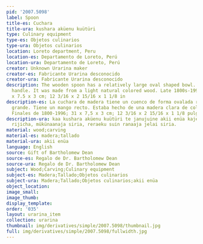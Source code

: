```yaml
---
pid: '2007.5098'
label: Spoon
title-es: Cuchara
title-ura: kushara aküenu kuütüri
type: Culinary equipment
type-es: Objetos culinarios
type-ura: Objetos culinarios
location: Loreto department, Peru
location-es: Departamento de Loreto, Perú
location-ura: Departamento de Loreto, Perú
creator: Unknown Urarina maker
creator-es: Fabricante Urarina desconocido
creator-ura: Fabricante Urarina desconocido
description: The wooden spoon has a relatively large oval shaped bowl. It has a straight
  handle. It was made from a light natural colored wood. Late 1800s-1996.&nbsp;31
  x 7.5 x 3 cm; 12 3/16 x 2 15/16 x 1 1/8 in
description-es: La cuchara de madera tiene un cuenco de forma ovalada relativamente
  grande. Tiene un mango recto. Estaba hecho de una madera clara de color natural.
  Finales de 1800-1996; 31 x 7,5 x 3 cm; 12 3/16 x 2 15/16 x 1 1/8 pulgadas
description-ura: kaa kushara aküenu kuütüri te janujuine akii enüa kaje, aküenu kuütüri
  rijicha, mükünaanaja siria, reraeku suin ranaaja jelai siria.
material: wood;carving
material-es: madera;tallado
material-ura: akii enüa
language: English
source: Gift of Bartholomew Dean
source-es: Regalo de Dr. Bartholomew Dean
source-ura: Regalo de Dr. Bartholomew Dean
subject: Wood;Carving;Culinary equipment
subject-es: Madera;Tallado;Objetos culinarios
subject-ura: Madera;Tallado;Objetos culinarios;akii enüa
object_location:
image_small:
image_thumb:
display_template:
order: '035'
layout: urarina_item
collection: urarina
thumbnail: img/derivatives/simple/2007.5098/thumbnail.jpg
full: img/derivatives/simple/2007.5098/fullwidth.jpg
---
```

